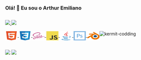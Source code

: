 ### Olá! 👋 Eu sou o Arthur Emiliano

##

<div>
  <a href="https://github.com/ArthurEmiliano">
  <img height="180em" src="https://github-readme-stats.vercel.app/api?username=ArthurEmiliano&show_icons=true&theme=radical&include_all_commits=true&count_private=true"/>
  <img height="180em" src="https://github-readme-stats.vercel.app/api/top-langs/?username=ArthurEmiliano&layout=compact&langs_count=16&theme=radical"/>
</div>

<div style="display: inline_block"><br>
    <img align="center" alt="Arthur-HTML" height="30" width="40" src="https://raw.githubusercontent.com/devicons/devicon/master/icons/html5/html5-original.svg">
    <img align="center" alt="Arthur-CSS" height="30" width="40" src="https://raw.githubusercontent.com/devicons/devicon/master/icons/css3/css3-original.svg">
    <img align="center" alt="Arthur-SASS" height="30" width="40" src="https://raw.githubusercontent.com/devicons/devicon/master/icons/sass/sass-original.svg">
    <img align="center" alt="Arthur-JS" height="30" width="40" src="https://raw.githubusercontent.com/devicons/devicon/master/icons/javascript/javascript-original.svg">
    <img align="center" alt="Arthur-JAVA" height="30" width="40" src="https://raw.githubusercontent.com/devicons/devicon/master/icons/java/java-original.svg">
    <img align="center" alt="Arthur-PHOTOSHOP" height="30" width="40" src="https://raw.githubusercontent.com/devicons/devicon/1119b9f84c0290e0f0b38982099a2bd027a48bf1/icons/photoshop/photoshop-line.svg">
    <img align="center" alt="Arthur-BLENDER" height="30" width="40" src="https://raw.githubusercontent.com/devicons/devicon/master/icons/blender/blender-original.svg">
    <img width="200px" align="right" src="https://thumbs.gfycat.com/MajorDampBobwhite-max-1mb.gif" alt="kermit-codding">
</div>

##

<div>
    <a href="https://www.linkedin.com/in/arthur-emiliano/"><img src="https://img.shields.io/badge/LinkedIn-0077B5?style=for-the-badge&logo=linkedin&logoColor=white"></a>
    <a href="mailto:arthur.emiliano14@gmail.com"><img src="https://img.shields.io/badge/Gmail-D14836?style=for-the-badge&logo=gmail&logoColor=white"></a>
</div>
<!--
**ArthurEmiliano/ArthurEmiliano** is a ✨ _special_ ✨ repository because its `README.md` (this file) appears on your GitHub profile.

Here are some ideas to get you started:

- 🔭 I’m currently working on ...
- 🌱 I’m currently learning ...
- 👯 I’m looking to collaborate on ...
- 🤔 I’m looking for help with ...
- 💬 Ask me about ...
- 📫 How to reach me: ...
- 😄 Pronouns: ...
- ⚡ Fun fact: ...
-->
